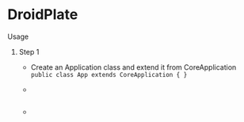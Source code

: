 # DroidPlate

Usage
1. Step 1
    - Create an Application class and extend it from CoreApplication
        <code>
            public class App extends CoreApplication {
            }
        </code>
    -  <code>
        <application
            android:icon="@mipmap/ic_launcher"
            android:label="@string/app_name"
            android:name=".App">
        </code>
        
    - 